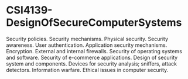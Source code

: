 # CSI4139-DesignOfSecureComputerSystems

Security policies. Security mechanisms. Physical security. Security awareness. User authentication. Application security mechanisms. Encryption. External and internal firewalls. Security of operating systems and software. Security of e-commerce applications. Design of security system and components. Devices for security analysis; sniffers, attack detectors. Information warfare. Ethical issues in computer security.
